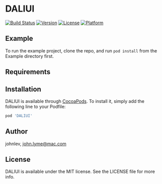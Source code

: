 # DALIUI

[![Build Status](https://travis-ci.org/dali-lab/iOS-DALIUI.svg?branch=master)](https://travis-ci.org/dali-lab/iOS-DALIUI)
[![Version](https://img.shields.io/cocoapods/v/DALIUI.svg?style=flat)](https://cocoapods.org/pods/DALIUI)
[![License](https://img.shields.io/cocoapods/l/DALIUI.svg?style=flat)](https://cocoapods.org/pods/DALIUI)
[![Platform](https://img.shields.io/cocoapods/p/DALIUI.svg?style=flat)](https://cocoapods.org/pods/DALIUI)

## Example

To run the example project, clone the repo, and run `pod install` from the Example directory first.

## Requirements

## Installation

DALIUI is available through [CocoaPods](https://cocoapods.org). To install
it, simply add the following line to your Podfile:

```ruby
pod 'DALIUI'
```

## Author

johnlev, john.lyme@mac.com

## License

DALIUI is available under the MIT license. See the LICENSE file for more info.
